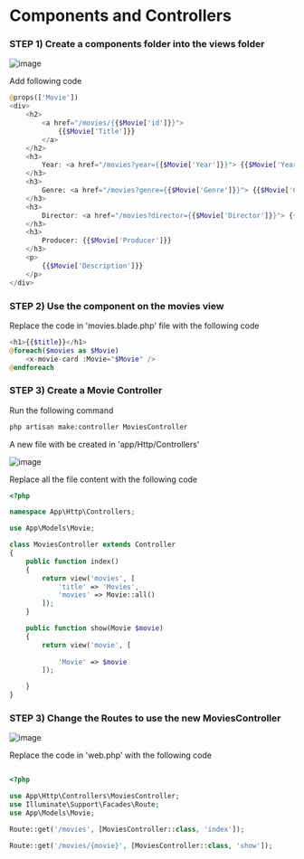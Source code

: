 # Components and Controllers

### STEP 1) Create a components folder into the views folder

![image](https://user-images.githubusercontent.com/31894600/194683736-baea2ef8-72dc-4f62-92ce-72610df697f5.png)

Add following code

```php
@props(['Movie'])
<div>
    <h2>
        <a href="/movies/{{$Movie['id']}}">
            {{$Movie['Title']}} 
        </a>
    </h2>
    <h3>
        Year: <a href="/movies?year={{$Movie['Year']}}"> {{$Movie['Year']}} </a>
    </h3>
    <h3>
        Genre: <a href="/movies?genre={{$Movie['Genre']}}"> {{$Movie['Genre']}} </a>
    </h3>
    <h3>
        Director: <a href="/movies?director={{$Movie['Director']}}"> {{$Movie['Director']}} </a>
    </h3>
    <h3>
        Producer: {{$Movie['Producer']}}
    </h3>
    <p>
        {{$Movie['Description']}}
    </p>
</div>
```

### STEP 2) Use the component on the movies view

Replace the code in 'movies.blade.php' file with the following code

```php
<h1>{{$title}}</h1>
@foreach($movies as $Movie)
    <x-movie-card :Movie="$Movie" />
@endforeach
```

### STEP 3) Create a Movie Controller

Run the following command

```bash
php artisan make:controller MoviesController
```

A new file with be created in 'app/Http/Controllers'

![image](https://user-images.githubusercontent.com/31894600/194685997-20b41a6e-877c-461c-8a31-d059638fa696.png)


Replace all the file content with the following code

```php
<?php

namespace App\Http\Controllers;

use App\Models\Movie;

class MoviesController extends Controller
{
    public function index()
    {
        return view('movies', [
            'title' => 'Movies',
            'movies' => Movie::all()
        ]);
    }

    public function show(Movie $movie)
    {
        return view('movie', [
        
            'Movie' => $movie
        ]);

    }
}
```

### STEP 3) Change the Routes to use the new MoviesController

![image](https://user-images.githubusercontent.com/31894600/194686075-93bf31e4-9bc8-4091-9ee3-a74ad34605ba.png)

Replace the code in 'web.php' with the following code

```php

<?php

use App\Http\Controllers\MoviesController;
use Illuminate\Support\Facades\Route;
use App\Models\Movie;

Route::get('/movies', [MoviesController::class, 'index']);

Route::get('/movies/{movie}', [MoviesController::class, 'show']);

```
